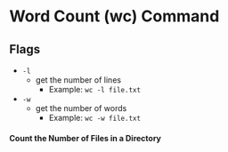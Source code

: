 # Word Count (wc) Command

## Flags
- ```-l```
  - get the number of lines
    - Example: ```wc -l file.txt```
- ```-w```
  - get the number of words
    - Example: ```wc -w file.txt```
    
#### Count the Number of Files in a Directory
```ls -l <dir> | wc -l
